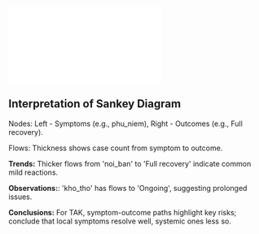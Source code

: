 
![Sankey Diagram (Interactive in HTML)](../plots/sankey_symptom_outcome.html)

## Interpretation of Sankey Diagram
Nodes: Left - Symptoms (e.g., phu_niem), Right - Outcomes (e.g., Full recovery).

Flows: Thickness shows case count from symptom to outcome.

**Trends:** Thicker flows from 'noi_ban' to 'Full recovery' indicate common mild reactions.

**Observations:**: 'kho_tho' has flows to 'Ongoing', suggesting prolonged issues.

**Conclusions:** For TAK, symptom-outcome paths highlight key risks; conclude that local symptoms resolve well, systemic ones less so.
